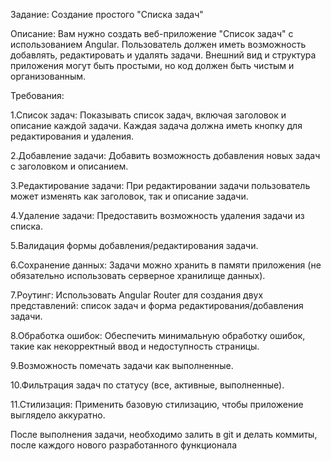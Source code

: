 Задание: Создание простого "Списка задач"

Описание:
Вам нужно создать веб-приложение "Список задач" с использованием Angular. Пользователь должен иметь возможность добавлять, редактировать и удалять задачи. Внешний вид и структура приложения могут быть простыми, но код должен быть чистым и организованным.

Требования:

1.Список задач: Показывать список задач, включая заголовок и описание каждой задачи. Каждая задача должна иметь кнопку для редактирования и удаления.

2.Добавление задачи: Добавить возможность добавления новых задач с заголовком и описанием.

3.Редактирование задачи: При редактировании задачи пользователь может изменять как заголовок, так и описание задачи.

4.Удаление задачи: Предоставить возможность удаления задачи из списка.

5.Валидация формы добавления/редактирования задачи. 

6.Сохранение данных: Задачи можно хранить в памяти приложения (не обязательно использовать серверное хранилище данных).

7.Роутинг: Использовать Angular Router для создания двух представлений: список задач и форма редактирования/добавления задачи.

8.Обработка ошибок: Обеспечить минимальную обработку ошибок, такие как некорректный ввод и недоступность страницы.

9.Возможность помечать задачи как выполненные.

10.Фильтрация задач по статусу (все, активные, выполненные). 

11.Стилизация: Применить базовую стилизацию, чтобы приложение выглядело аккуратно. 

После выполнения задачи, необходимо залить в git и делать коммиты, после каждого нового разработанного функционала
